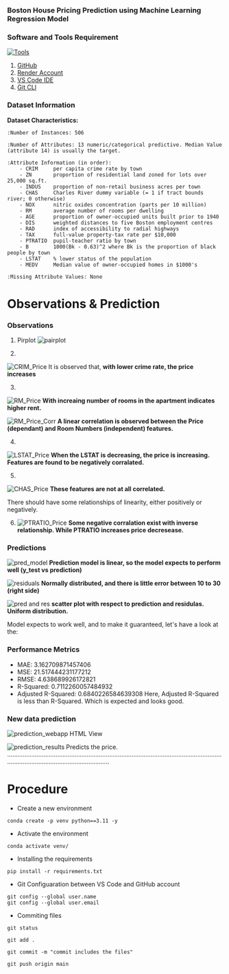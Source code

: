 ### Boston House Pricing Prediction using Machine Learning Regression Model

### Software and Tools Requirement

[![Tools](https://skillicons.dev/icons?i=python,sklearn,vscode,flask,&theme=light)](https://skillicons.dev)

1. [GitHub](https://github.com)
2. [Render Account](https://render.com/)
3. [VS Code IDE](https://code.visualstudio.com/)
4. [Git CLI](https://git-scm.com/downloads)

### Dataset Information

**Dataset Characteristics:**  

    :Number of Instances: 506 

    :Number of Attributes: 13 numeric/categorical predictive. Median Value (attribute 14) is usually the target.

    :Attribute Information (in order):
        - CRIM     per capita crime rate by town
        - ZN       proportion of residential land zoned for lots over 25,000 sq.ft.
        - INDUS    proportion of non-retail business acres per town
        - CHAS     Charles River dummy variable (= 1 if tract bounds river; 0 otherwise)
        - NOX      nitric oxides concentration (parts per 10 million)
        - RM       average number of rooms per dwelling
        - AGE      proportion of owner-occupied units built prior to 1940
        - DIS      weighted distances to five Boston employment centres
        - RAD      index of accessibility to radial highways
        - TAX      full-value property-tax rate per $10,000
        - PTRATIO  pupil-teacher ratio by town
        - B        1000(Bk - 0.63)^2 where Bk is the proportion of black people by town
        - LSTAT    % lower status of the population
        - MEDV     Median value of owner-occupied homes in $1000's

    :Missing Attribute Values: None


# Observations & Prediction
### Observations
1. Pirplot
   ![pairplot](https://github.com/user-attachments/assets/9bb25c91-38e1-40e0-934b-3bcb1dc819e5)

2. 
![CRIM_Price](https://github.com/user-attachments/assets/fd7457c7-d12c-4427-bb7f-e5d01246b7c3)
It is observed that, **with lower crime rate, the price increases**

3. 
![RM_Price](https://github.com/user-attachments/assets/99446ee1-8739-405c-8b2d-3dbb2c331e50)
**With increaing number of rooms in the apartment indicates higher rent.**

![RM_Price_Corr](https://github.com/user-attachments/assets/1fbc2508-34df-47e1-b6d3-11b399178e63)
**A linear correlation is observed between the Price (dependant) and Room Numbers (independent) features.**

4.
![LSTAT_Price](https://github.com/user-attachments/assets/e1b50e01-934c-441e-b3ee-2a8726cc8b9f)
**When the LSTAT is decreasing, the price is increasing. Features are found to be negatively corralated.**

5. 
![CHAS_Price](https://github.com/user-attachments/assets/280f6ce0-72c0-4303-9e87-b0eb5bd9ec40)
**These features are not at all correlated.**

There should have some relationships of linearity, either positively or negatively.

6. ![PTRATIO_Price](https://github.com/user-attachments/assets/dff4ccfb-d6af-4cc4-8116-88bb780ab04a)
**Some negative corralation exist with inverse relationship. While PTRATIO increases price decresease.**

### Predictions
![pred_model](https://github.com/user-attachments/assets/f675aff2-4e32-4919-893d-1800ddf302b6)
**Prediction model is linear, so the model expects to perform well (y_test vs prediction)**

![residuals](https://github.com/user-attachments/assets/e3e0a63c-ad27-48f6-9291-c1ea281af4a2)
**Normally distributed, and there is little error between 10 to 30 (right side)**

![pred and res](https://github.com/user-attachments/assets/e878213d-2bb6-450c-bf7a-3749e40bfdfe)
**scatter plot with respect to prediction and residulas. Uniform distribution.**

Model expects to work well, and to make it guaranteed, let's have a look at the:
### Performance Metrics
- MAE: 3.162709871457406
- MSE: 21.517444231177212
- RMSE: 4.638689926172821
- R-Squared: 0.7112260057484932
- Adjusted R-Squared: 0.6840226584639308
  Here, Adjusted R-Squared is less than R-Squared. Which is expected and looks good.

  
### New data prediction
![prediction_webapp](https://github.com/user-attachments/assets/a541af41-b13b-44da-8b38-42e7d208e398)
HTML View

![prediction_results](https://github.com/user-attachments/assets/93d3b72e-3a61-4772-bd3f-219510aab101)
Predicts the price.
.......................................................................................................................................................................................

# Procedure
- Create a new environment
```
conda create -p venv python==3.11 -y 
```

- Activate the environment

```
conda activate venv/
```

- Installing the requirements
```
pip install -r requirements.txt
```

- Git Configuaration between VS Code and GitHub account 

```
git config --global user.name
git config --global user.email
```

- Commiting files
```
git status
```

```
git add . 
```

```
git commit -m "commit includes the files"
```

```
git push origin main
```

